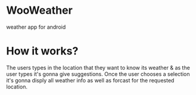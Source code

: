 # WooWeather
weather app for android

<h1> How it works? </h1>
The users types in the location that they want to know its weather & as the user types it's gonna give suggestions. Once the user chooses a selection it's gonna disply all weather info as well as forcast for the requested location.
